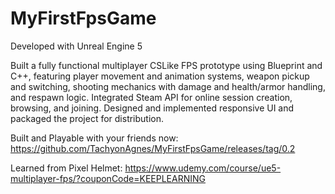 # MyFirstFpsGame

Developed with Unreal Engine 5

Built a fully functional multiplayer CSLike FPS prototype using Blueprint and C++, featuring player movement and animation systems, weapon pickup and switching, shooting mechanics with damage and health/armor handling, and respawn logic. Integrated Steam API for online session creation, browsing, and joining. Designed and implemented responsive UI and packaged the project for distribution.

Built and Playable with your friends now: https://github.com/TachyonAgnes/MyFirstFpsGame/releases/tag/0.2

Learned from Pixel Helmet: https://www.udemy.com/course/ue5-multiplayer-fps/?couponCode=KEEPLEARNING
